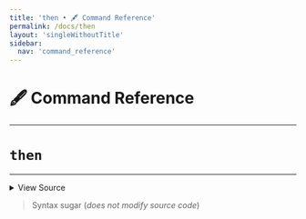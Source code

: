 ```yaml
---
title: 'then • 🖋️ Command Reference'
permalink: /docs/then
layout: 'singleWithoutTitle'
sidebar:
  nav: 'command_reference'
---
```


# 🖋️ Command Reference

---

# `then`

---



<details>
  <summary>View Source</summary>

{% highlight sh %}

# No-op
{% endhighlight %}

</details>



> Syntax sugar (_does not modify source code_)








